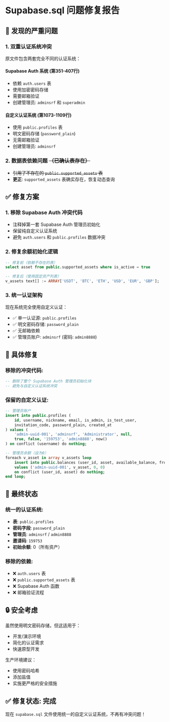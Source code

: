 # Supabase.sql 问题修复报告

## 🚨 发现的严重问题

### 1. **双重认证系统冲突**
原文件包含两套完全不同的认证系统：

#### **Supabase Auth 系统** (第351-407行)
- 依赖 `auth.users` 表
- 使用加密密码存储
- 需要邮箱验证
- 创建管理员: `adminsrf` 和 `superadmin`

#### **自定义认证系统** (第1073-1109行)  
- 使用 `public.profiles` 表
- 明文密码存储 (`password_plain`)
- 无需邮箱验证
- 创建管理员: `adminsrf`

### 2. **数据表依赖问题** ~~（已确认表存在）~~
- ~~引用了不存在的 `public.supported_assets` 表~~ 
- **更正**: `supported_assets` 表确实存在，恢复动态查询

## ✅ 修复方案

### 1. **移除 Supabase Auth 冲突代码**
- 注释掉第一套 Supabase Auth 管理员初始化
- 保留纯自定义认证系统
- 避免 `auth.users` 和 `public.profiles` 数据冲突

### 2. **修复余额初始化逻辑**
```sql
-- 修复前（依赖不存在的表）
select asset from public.supported_assets where is_active = true

-- 修复后（使用固定资产列表）
v_assets text[] := ARRAY['USDT', 'BTC', 'ETH', 'USD', 'EUR', 'GBP'];
```

### 3. **统一认证架构**
现在系统完全使用自定义认证：
- ✅ 单一认证源: `public.profiles`
- ✅ 明文密码存储: `password_plain`
- ✅ 无邮箱依赖
- ✅ 管理员账户: `adminsrf` (密码: `admin8888`)

## 🔧 具体修复

### **移除的冲突代码**:
```sql
-- 删除了整个 Supabase Auth 管理员初始化块
-- 避免与自定义认证系统冲突
```

### **保留的自定义认证**:
```sql
-- 管理员账户
insert into public.profiles (
    id, username, nickname, email, is_admin, is_test_user, 
    invitation_code, password_plain, created_at
) values (
    'admin-uuid-001', 'adminsrf', 'Administrator', null, 
    true, false, '159753', 'admin8888', now()
) on conflict (username) do nothing;

-- 管理员余额（设为0）
foreach v_asset in array v_assets loop
    insert into public.balances (user_id, asset, available_balance, frozen_balance)
    values ('admin-uuid-001', v_asset, 0, 0)
    on conflict (user_id, asset) do nothing;
end loop;
```

## 🎯 最终状态

### **统一的认证系统**:
- **表**: `public.profiles`
- **密码字段**: `password_plain`
- **管理员**: `adminsrf` / `admin8888`
- **邀请码**: `159753`
- **初始余额**: 0（所有资产）

### **移除的依赖**:
- ❌ `auth.users` 表
- ❌ `public.supported_assets` 表
- ❌ Supabase Auth 函数
- ❌ 邮箱验证流程

## 🔒 安全考虑

虽然使用明文密码存储，但这适用于：
- 开发/演示环境
- 简化的认证需求
- 快速原型开发

生产环境建议：
- 使用密码哈希
- 添加盐值
- 实施更严格的安全措施

## ✅ 修复状态: 完成

现在 `supabase.sql` 文件使用统一的自定义认证系统，不再有冲突问题！
